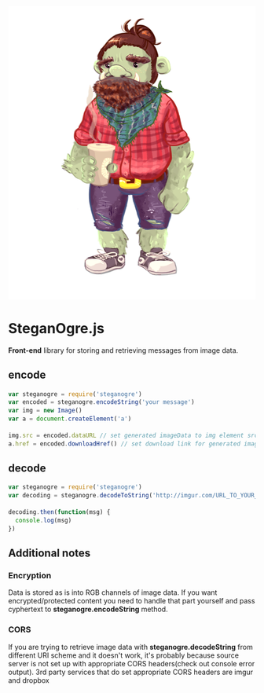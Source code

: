 ![mascot](steganogre.png)


# SteganOgre.js

**Front-end** library for storing and retrieving messages from image data.

## encode

```javascript
var steganogre = require('steganogre')
var encoded = steganogre.encodeString('your message')
var img = new Image()
var a = document.createElement('a')

img.src = encoded.dataURL // set generated imageData to img element src to preview it
a.href = encoded.downloadHref() // set download link for generated image with encoded data
```

## decode

```javascript
var steganogre = require('steganogre')
var decoding = steganogre.decodeToString('http://imgur.com/URL_TO_YOUR_IMAGE_WITH_ENCODED_MESSAGE')

decoding.then(function(msg) {
  console.log(msg)
})
```

## Additional notes

### Encryption
Data is stored as is into RGB channels of image data. If you want encrypted/protected
content you need to handle that part yourself and pass cyphertext to **steganogre.encodeString**
method.

### CORS
If you are trying to retrieve image data with **steganogre.decodeString** from different URI scheme
and it doesn't work, it's probably because source server is not set up with
appropriate CORS headers(check out console error output).
3rd party services that do set appropriate CORS headers are imgur and dropbox
